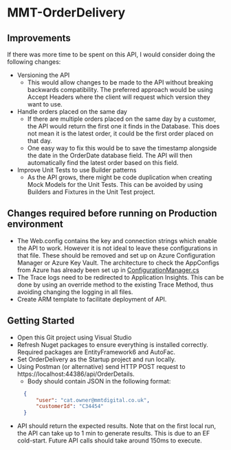 # MMT-OrderDelivery

## Improvements
If there was more time to be spent on this API, I would consider doing the following changes:
- Versioning the API
  - This would allow changes to be made to the API without breaking backwards compatibility. The preferred approach would be using Accept Headers where the client will request which version they want to use.
- Handle orders placed on the same day
  - If there are multiple orders placed on the same day by a customer, the API would return the first one it finds in the Database. This does not mean it is the latest order, it could be the first order placed on that day.
  - One easy way to fix this would be to save the timestamp alongside the date in the OrderDate database field. The API will then automatically find the latest order based on this field.
- Improve Unit Tests to use Builder patterns
  - As the API grows, there might be code duplication when creating Mock Models for the Unit Tests. This can be avoided by using Builders and Fixtures in the Unit Test project.

## Changes required before running on Production environment
- The Web.config contains the key and connection strings which enable the API to work. However it is not ideal to leave these configurations in that file. These should be removed and set up on Azure Configuration Manager or Azure Key Vault. The architecture to check the AppConfigs from Azure has already been set up in [ConfigurationManager.cs](https://github.com/Kesh-Hub/MMT-OrderDelivery/blob/master/OrderDelivery/Utils/ConfigurationManager.cs)
- The Trace logs need to be redirected to Application Insights. This can be done by using an override method to the existing Trace Method, thus avoiding changing the logging in all files.
- Create ARM template to facilitate deployment of API.

## Getting Started
- Open this Git project using Visual Studio
- Refresh Nuget packages to ensure everything is installed correctly. Required packages are EntityFramework6 and AutoFac.
- Set OrderDelivery as the Startup project and run locally.
- Using Postman (or alternative) send HTTP POST request to https://localhost:44386/api/OrderDetails.
  - Body should contain JSON in the following format:
  ```json
    { 
	    "user": "cat.owner@mmtdigital.co.uk",
	    "customerId": "C34454"
    }
    ```
- API should return the expected results. 
Note that on the first local run, the API can take up to 1 min to generate results. This is due to an EF cold-start. Future API calls should take around 150ms to execute.


